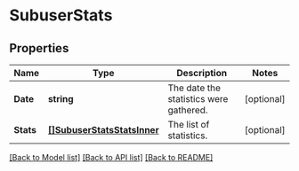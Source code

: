 # SubuserStats

## Properties

Name | Type | Description | Notes
------------ | ------------- | ------------- | -------------
**Date** | **string** | The date the statistics were gathered. |[optional] 
**Stats** | [**[]SubuserStatsStatsInner**](SubuserStatsStatsInner.md) | The list of statistics. |[optional] 

[[Back to Model list]](../README.md#documentation-for-models) [[Back to API list]](../README.md#documentation-for-api-endpoints) [[Back to README]](../README.md)


